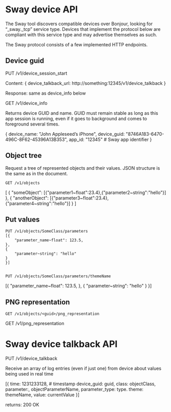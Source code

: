 # Sway device API

The Sway tool discovers compatible devices over Bonjour, looking for “_sway._tcp” service type. Devices that implement the protocol below are compliant with this service type and may advertise themselves as such.

The Sway protocol consists of a few implemented HTTP endpoints.


## Device guid

PUT /v1/device_session_start

Content:
{
	device_talkback_url: http://something:12345/v1/device_talkback
}

Response: same as device_info below

GET /v1/device_info

Returns device GUID and name. GUID must remain stable as long as this app session is running, even if it goes to background and comes to foreground several times.

{
	device_name: "John Appleseed’s iPhone",
	device_guid: "8746A183-6470-496C-8F62-45396A13B353",
	app_id: "12345" # Sway app identifier
}


## Object tree

Request a tree of represented objects and their values. JSON structure is the same as in the document.

	GET /v1/objects

[
	{
		"someObject":
		[{"parameter1~float":23.4},{"parameter2~string":"hello"}]
	},
	{
		"anotherObject":
		[{"parameter3~float":23.4},{"parameter4~string":"hello"}]
	}
]




## Put values

	PUT /v1/objects/SomeClass/parameters
	[{
		"parameter_name~float": 123.5,
	},
	{
		"parameter~string": "hello"
	}
	}]


	PUT /v1/objects/SomeClass/parameters/themeName
[{
	"parameter_name~float": 123.5,
},
{
	"parameter~string": "hello"
}
}]


## PNG representation

	GET /v1/objects/<guid>/png_representation

  GET /v1/png_representation


# Sway device talkback API

PUT /v1/device_talkback

Receive an array of log entries (even if just one) from device about values being used in real time

[{
	time: 1231233128, # timestamp
	device_guid: guid,
	class: objectClass,
	parameter:, objectParameterName,
	parameter_type: type.
	theme: themeName,
	value: currentValue
}]

returns: 200 OK

